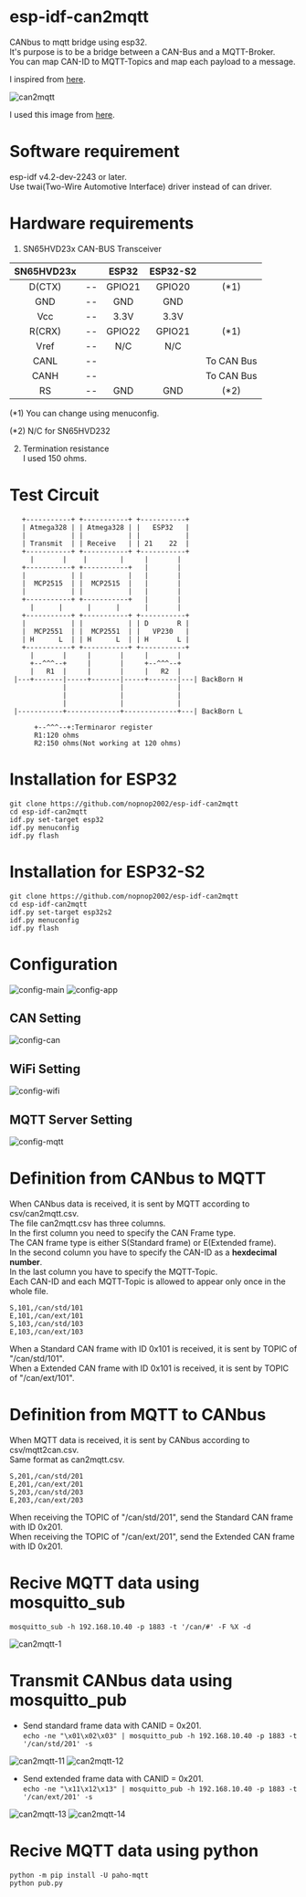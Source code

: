 # esp-idf-can2mqtt
CANbus to mqtt bridge using esp32.   
It's purpose is to be a bridge between a CAN-Bus and a MQTT-Broker.    
You can map CAN-ID to MQTT-Topics and map each payload to a message.   

I inspired from [here](https://github.com/c3re/can2mqtt).

![can2mqtt](https://user-images.githubusercontent.com/6020549/123542717-20c06000-d786-11eb-9938-65af6b57fa94.jpg)

I used this image from [here](http://www.adfweb.com/download/filefold/MN67939_ENG.pdf).

# Software requirement
esp-idf v4.2-dev-2243 or later.   
Use twai(Two-Wire Automotive Interface) driver instead of can driver.   

# Hardware requirements
1. SN65HVD23x CAN-BUS Transceiver   

|SN65HVD23x||ESP32|ESP32-S2||
|:-:|:-:|:-:|:-:|:-:|
|D(CTX)|--|GPIO21|GPIO20|(*1)|
|GND|--|GND|GND||
|Vcc|--|3.3V|3.3V||
|R(CRX)|--|GPIO22|GPIO21|(*1)|
|Vref|--|N/C|N/C||
|CANL|--|||To CAN Bus|
|CANH|--|||To CAN Bus|
|RS|--|GND|GND|(*2)|

(*1) You can change using menuconfig.

(*2) N/C for SN65HVD232

2. Termination resistance   
I used 150 ohms.   


# Test Circuit   
```
   +-----------+ +-----------+ +-----------+ 
   | Atmega328 | | Atmega328 | |   ESP32   | 
   |           | |           | |           | 
   | Transmit  | | Receive   | | 21    22  | 
   +-----------+ +-----------+ +-----------+ 
     |       |    |        |     |       |   
   +-----------+ +-----------+   |       |   
   |           | |           |   |       |   
   |  MCP2515  | |  MCP2515  |   |       |   
   |           | |           |   |       |   
   +-----------+ +-----------+   |       |   
     |      |      |      |      |       |   
   +-----------+ +-----------+ +-----------+ 
   |           | |           | | D       R | 
   |  MCP2551  | |  MCP2551  | |   VP230   | 
   | H      L  | | H      L  | | H       L | 
   +-----------+ +-----------+ +-----------+ 
     |       |     |       |     |       |   
     +--^^^--+     |       |     +--^^^--+
     |   R1  |     |       |     |   R2  |   
 |---+-------|-----+-------|-----+-------|---| BackBorn H
             |             |             |
             |             |             |
             |             |             |
 |-----------+-------------+-------------+---| BackBorn L

      +--^^^--+:Terminaror register
      R1:120 ohms
      R2:150 ohms(Not working at 120 ohms)
```

# Installation for ESP32
```
git clone https://github.com/nopnop2002/esp-idf-can2mqtt
cd esp-idf-can2mqtt
idf.py set-target esp32
idf.py menuconfig
idf.py flash
```

# Installation for ESP32-S2
```
git clone https://github.com/nopnop2002/esp-idf-can2mqtt
cd esp-idf-can2mqtt
idf.py set-target esp32s2
idf.py menuconfig
idf.py flash
```

# Configuration
![config-main](https://user-images.githubusercontent.com/6020549/123541714-dbe5fa80-d780-11eb-85da-648c201b9a9c.jpg)
![config-app](https://user-images.githubusercontent.com/6020549/123541716-df798180-d780-11eb-82d4-78b82b8fb3b1.jpg)

## CAN Setting
![config-can](https://user-images.githubusercontent.com/6020549/123541727-ebfdda00-d780-11eb-9c83-3f01db84e339.jpg)

## WiFi Setting
![config-wifi](https://user-images.githubusercontent.com/6020549/123541729-f4eeab80-d780-11eb-90b9-f9583764acb8.jpg)

## MQTT Server Setting
![config-mqtt](https://user-images.githubusercontent.com/6020549/123541731-fcae5000-d780-11eb-810a-986e23d2f623.jpg)

# Definition from CANbus to MQTT
When CANbus data is received, it is sent by MQTT according to csv/can2mqtt.csv.   
The file can2mqtt.csv has three columns.   
In the first column you need to specify the CAN Frame type.   
The CAN frame type is either S(Standard frame) or E(Extended frame).   
In the second column you have to specify the CAN-ID as a __hexdecimal number__.    
In the last column you have to specify the MQTT-Topic.   
Each CAN-ID and each MQTT-Topic is allowed to appear only once in the whole file.   

```
S,101,/can/std/101
E,101,/can/ext/101
S,103,/can/std/103
E,103,/can/ext/103
```

When a Standard CAN frame with ID 0x101 is received, it is sent by TOPIC of "/can/std/101".   
When a Extended CAN frame with ID 0x101 is received, it is sent by TOPIC of "/can/ext/101".   


# Definition from MQTT to CANbus
When MQTT data is received, it is sent by CANbus according to csv/mqtt2can.csv.   
Same format as can2mqtt.csv.   
```
S,201,/can/std/201
E,201,/can/ext/201
S,203,/can/std/203
E,203,/can/ext/203
```

When receiving the TOPIC of "/can/std/201", send the Standard CAN frame with ID 0x201.   
When receiving the TOPIC of "/can/ext/201", send the Extended CAN frame with ID 0x201.   


# Recive MQTT data using mosquitto_sub
```mosquitto_sub -h 192.168.10.40 -p 1883 -t '/can/#' -F %X -d```

![can2mqtt-1](https://user-images.githubusercontent.com/6020549/123541739-0637b800-d781-11eb-9e4d-1645cfdd28f1.jpg)

# Transmit CANbus data using mosquitto_pub
- Send standard frame data with CANID = 0x201.   
```echo -ne "\x01\x02\x03" | mosquitto_pub -h 192.168.10.40 -p 1883 -t '/can/std/201' -s```

![can2mqtt-11](https://user-images.githubusercontent.com/6020549/123541747-12237a00-d781-11eb-8132-72687fd75642.jpg)
![can2mqtt-12](https://user-images.githubusercontent.com/6020549/123541749-13ed3d80-d781-11eb-8f4a-2851a938da9b.jpg)

- Send extended frame data with CANID = 0x201.   
```echo -ne "\x11\x12\x13" | mosquitto_pub -h 192.168.10.40 -p 1883 -t '/can/ext/201' -s```

![can2mqtt-13](https://user-images.githubusercontent.com/6020549/123541775-32ebcf80-d781-11eb-8429-f066f2353739.jpg)
![can2mqtt-14](https://user-images.githubusercontent.com/6020549/123542301-ea81e100-d783-11eb-94ae-2cb3ba67d24c.jpg)

# Recive MQTT data using python
```
python -m pip install -U paho-mqtt
python pub.py
```


